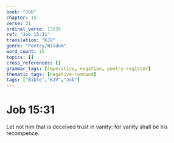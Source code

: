 ```yaml
---
book: "Job"
chapter: 15
verse: 31
ordinal_verse: 13235
ref: "Job 15:31"
translation: "KJV"
genre: "Poetry/Wisdom"
word_count: 15
topics: []
cross_references: []
grammar_tags: [imperative, negation, poetry-register]
thematic_tags: [negative-command]
tags: ["Bible","KJV","Job"]
---
```


# Job 15:31

Let not him that is deceived trust in vanity: for vanity shall be his recompence.
